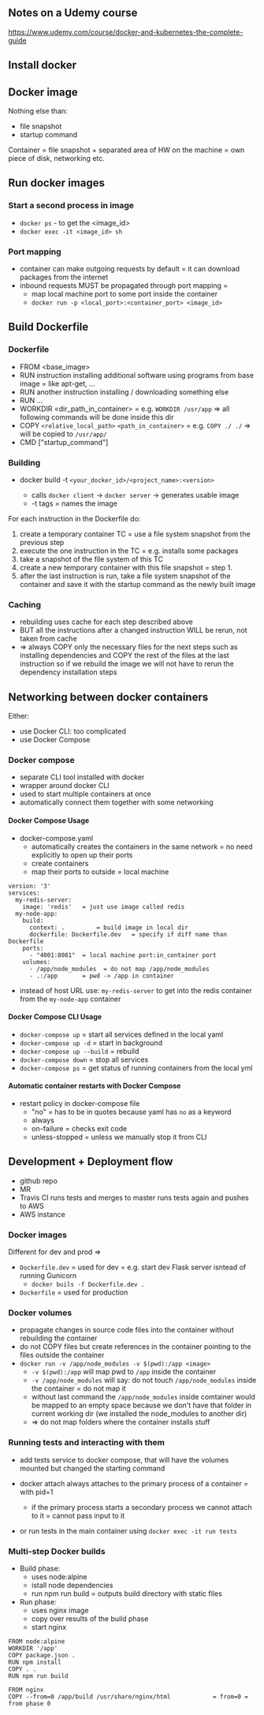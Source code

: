 ## Notes on a Udemy course
https://www.udemy.com/course/docker-and-kubernetes-the-complete-guide

## Install docker

## Docker image

Nothing else than:
 - file snapshot
 - startup command

Container = file snapshot + separated area of HW on the machine = own piece of disk, networking etc. 

## Run docker images

### Start a second process in image
 - `docker ps` - to get the <image_id> 
 - `docker exec -it <image_id> sh`

### Port mapping
 - container can make outgoing requests by default = it can download packages from the internet
 - inbound requests MUST be propagated through port mapping = 
   - map local machine port to some port inside the container
   - `docker run -p <local_port>:<container_port> <image_id>`

## Build Dockerfile

### Dockerfile
 - FROM <base_image>
 - RUN instruction installing additional software using programs from base image = like apt-get, ...
 - RUN another instruction installing / downloading something else
 - RUN ...
 - WORKDIR <dir_path_in_container> = e.g. `WORKDIR /usr/app` => all following commands will be done inside this dir
 - COPY `<relative_local_path>` `<path_in_container>` = e.g. `COPY ./ ./` => will be copied to `/usr/app/`
 - CMD ["startup_command"]

### Building
 - docker build -t `<your_docker_id>/<project_name>:<version>` <directory>
   - calls `docker client` -> `docker server` -> generates usable image
   - -t tags = names the image

For each instruction in the Dockerfile do:
 1. create a temporary container TC = use a file system snapshot from the previous step
 2. execute the one instruction in the TC = e.g. installs some packages
 3. take a snapshot of the file system of this TC
 4. create a new temporary container with this file snapshot = step 1.
 5. after the last instruction is run, take a file system snapshot of the container and save it 
    with the startup command as the newly built image 

### Caching
 - rebuilding uses cache for each step described above 
 - BUT all the instructions after a changed instruction WILL be rerun, not taken from cache
 - => always COPY only the necessary files for the next steps such as installing dependencies and COPY the rest of the files at the last instruction so if we rebuild the image we will not have to rerun the dependency installation steps


## Networking between docker containers
Either:
 - use Docker CLI: too complicated
 - use Docker Compose

### Docker compose
 - separate CLI tool installed with docker
 - wrapper around docker CLI
 - used to start multiple containers at once
 - automatically connect them together with some networking

#### Docker Compose Usage
 - docker-compose.yaml
   - automatically creates the containers in the same network 
     = no need explicitly to open up their ports
   - create containers
   - map their ports to outside = local machine

```
version: '3'
services:
  my-redis-server:
    image: 'redis'   = just use image called redis
  my-node-app:
    build: 
      context: .         = build image in local dir
      dockerfile: Dockerfile.dev   = specify if diff name than Dockerfile
    ports:
      - "4001:8081"  = local machine port:in_container port 
    volumes:
      - /app/node_modules  = do not map /app/node_modules
      - .:/app       = pwd -> /app in container
```

 - instead of host URL use: `my-redis-server` to get into the redis container 
   from the `my-node-app` container
 
#### Docker Compose CLI Usage
 - `docker-compose up` = start all services defined in the local yaml
 - `docker-compose up -d` = start in background
 - `docker-compose up --build` = rebuild
 - `docker-compose down` = stop all services
 - `docker-compose ps` = get status of running containers from the local yml

#### Automatic container restarts with Docker Compose
 - restart policy in docker-compose file
   - "no" = has to be in quotes because yaml has `no` as a keyword
   - always
   - on-failure = checks exit code
   - unless-stopped = unless we manually stop it from CLI

## Development + Deployment flow
 - github repo
 - MR
 - Travis CI runs tests and merges to master runs tests again and pushes to AWS
 - AWS instance

### Docker images
Different for dev and prod =>
 - `Dockerfile.dev` = used for dev = e.g. start dev Flask server isntead of running Gunicorn
   - `docker buils -f Dockerfile.dev .`
 - `Dockerfile` = used for production

### Docker volumes
 - propagate changes in source code files into the container without rebuilding the container
 - do not COPY files but create references in the container pointing to the files outside the container
 - `docker run -v /app/node_modules -v $(pwd):/app <image>` 
   - `-v $(pwd):/app` will map pwd to `/app` inside the container
   - `-v /app/node_modules` will say: do not touch `/app/node_modules` inside the container = do not map it
   - without last command the `/app/node_modules` inside comtainer would be mapped to an empty space because we don't have that folder in current working dir (we installed the node_modules to another dir)
   - => do not map folders where the container installs stuff

### Running tests and interacting with them
 - add tests service to docker compose, that will have the volumes mounted but changed the starting command
 - docker attach always attaches to the primary process of a container = with pid=1
   - if the primary process starts a secondary process we cannot attach to it = cannot pass input to it

 - or run tests in the main container using `docker exec -it run tests`

### Multi-step Docker builds
 - Build phase:
   - uses node:alpine 
   - istall node dependencies
   - run npm run build = outputs build directory with static files
 - Run phase:
   - uses nginx image
   - copy over results of the build phase
   - start nginx

```
FROM node:alpine
WORKDIR '/app'
COPY package.json .
RUN npm install
COPY . .
RUN npm run build

FROM nginx
COPY --from=0 /app/build /usr/share/nginx/html            = from=0 = from phase 0
```

